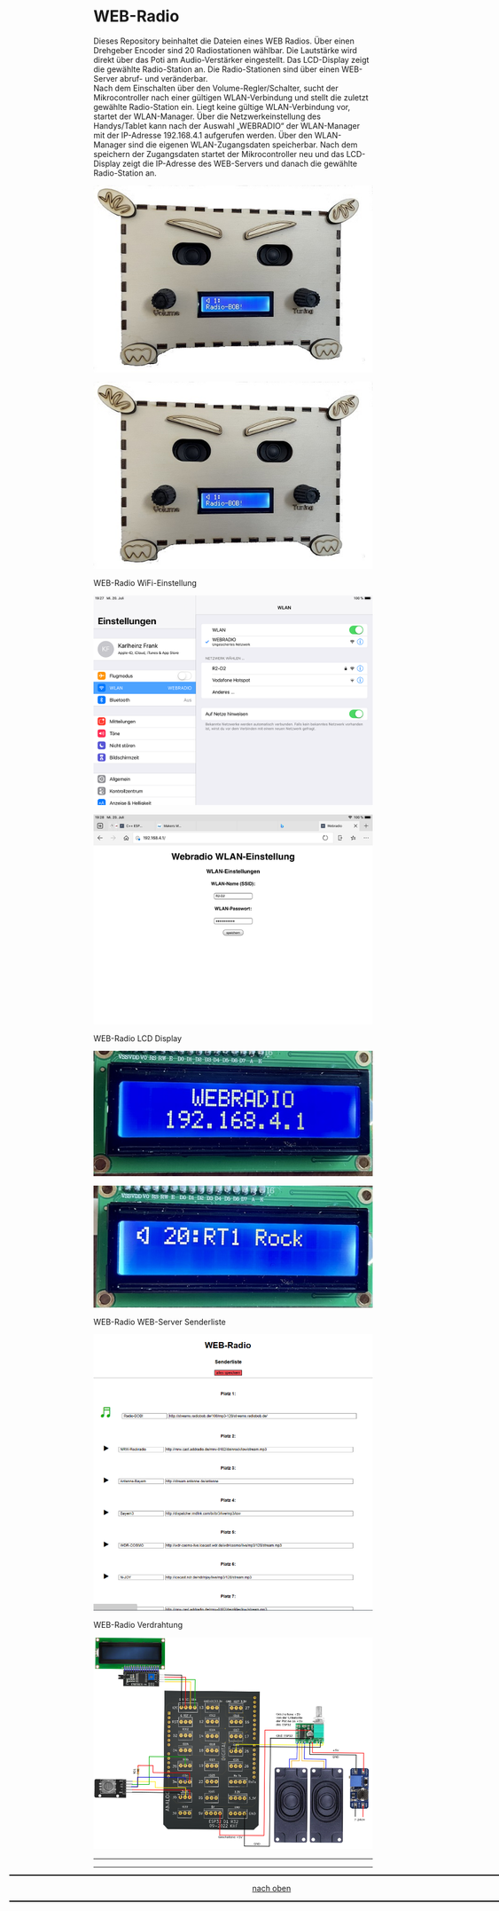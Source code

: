 <a name="oben"></a>

# WEB-Radio

Dieses Repository beinhaltet die Dateien eines WEB Radios. Über einen Drehgeber Encoder sind 20 Radiostationen wählbar. Die Lautstärke wird direkt über das Poti am Audio-Verstärker eingestellt. Das LCD-Display zeigt die gewählte Radio-Station an. Die Radio-Stationen sind über einen WEB-Server abruf- und veränderbar.<br>
Nach dem Einschalten über den Volume-Regler/Schalter, sucht der Mikrocontroller nach einer gültigen WLAN-Verbindung und stellt die zuletzt gewählte Radio-Station ein. Liegt keine gültige WLAN-Verbindung vor, startet der WLAN-Manager. Über die Netzwerkeinstellung des Handys/Tablet kann nach der Auswahl „WEBRADIO“ der WLAN-Manager mit der IP-Adresse 192.168.4.1 aufgerufen werden. Über den WLAN-Manager sind die eigenen WLAN-Zugangsdaten speicherbar. Nach dem speichern der Zugangsdaten startet der Mikrocontroller neu und das LCD-Display zeigt die IP-Adresse des WEB-Servers und danach die gewählte Radio-Station an.


![webradio1](https://github.com/frankyhub/WEB-Radio/blob/main/Pics/webradio.jpg)


![webradio1](/Pics/webradio.jpg)



WEB-Radio WiFi-Einstellung


![webradio2](https://github.com/frankyhub/WEB-Radio/blob/main/Pics/WEBRADIO_AP1.png)


![webradio2](https://github.com/frankyhub/WEB-Radio/blob/main/Pics/WEBRADIO_AP3.png)



WEB-Radio LCD Display


![webradio2](https://github.com/frankyhub/WEB-Radio/blob/main/Pics/webradio1.JPG)


![webradio2](https://github.com/frankyhub/WEB-Radio/blob/main/Pics/webradio2.JPG)



WEB-Radio WEB-Server Senderliste


![webradio2](https://github.com/frankyhub/WEB-Radio/blob/main/Pics/webradio-sender.png)



WEB-Radio Verdrahtung


![webradio2](https://github.com/frankyhub/WEB-Radio/blob/main/Verdrahtung/wr_schaltung.png)


---

<div style="position:absolute; left:2cm; ">   
<ol class="breadcrumb" style="border-top: 2px solid black;border-bottom:2px solid black; height: 45px; width: 900px;"> <p align="center"><a href="#oben">nach oben</a></p></ol>
</div>  

---




